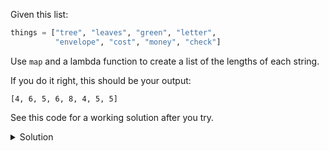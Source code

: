 Given this list:


```python
things = ["tree", "leaves", "green", "letter",
          "envelope", "cost", "money", "check"]
```

Use `map` and a lambda function to create a list of the lengths of each string.

If you do it right, this should be your output:


```
[4, 6, 5, 6, 8, 4, 5, 5]
```

See this code for a working solution after you try.

<details>
<summary>Solution</summary>
<div> 

```python

things = ["tree", "leaves", "green", "letter",
          "envelope", "cost", "money", "check"]

print(list(map(lambda t: len(t), things)))
```
</div>
</details>
